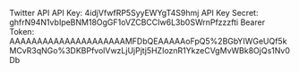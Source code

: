 Twitter API
API Key: 4idjVfwfRP5SyyEWYgT4S9hmj
API Key Secret: ghfrN94N1vbIpeBNM18OgGF1oVZCBCCIw6L3b0SWrnPfzzzfti
Bearer Token: AAAAAAAAAAAAAAAAAAAAAMFDbQEAAAAAoFpQ5%2BGbYIWGeUQf5kMCvR3qNGo%3DKBPfvolVwzLjUjPjtj5HZIoznR1YkzeCVgMvWBk8OjQs1Nv0Db

